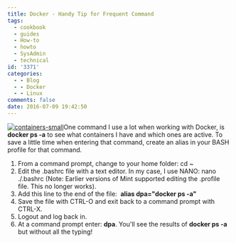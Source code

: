 ```yaml
---
title: Docker - Handy Tip for Frequent Command
tags:
  - cookbook
  - guides
  - How-to
  - howto
  - SysAdmin
  - technical
id: '3371'
categories:
  - - Blog
  - - Docker
  - - Linux
comments: false
date: 2016-07-09 19:42:50
---
```


[![containers-small](http://edpflager.com/wp-content/uploads/2016/07/containers-small-300x225.jpg)](http://edpflager.com/?attachment_id=3372#main)One command I use a lot when working with Docker, is **docker ps -a** to see what containers I have and which ones are active. To save a little time when entering that command, create an alias in your BASH profile for that command.

1.  From a command prompt, change to your home folder: cd ~
2.  Edit the .bashrc file with a text editor. In my case, I use NANO: nano ./.bashrc (Note: Earlier versions of Mint supported editing the .profile file. This no longer works).
3.  Add this line to the end of the file:  **alias dpa="docker ps -a"**
4.  Save the file with CTRL-O and exit back to a command prompt with CTRL-X.
5.  Logout and log back in.
6.  At a command prompt enter: **dpa**. You'll see the results of **docker ps -a** but without all the typing!